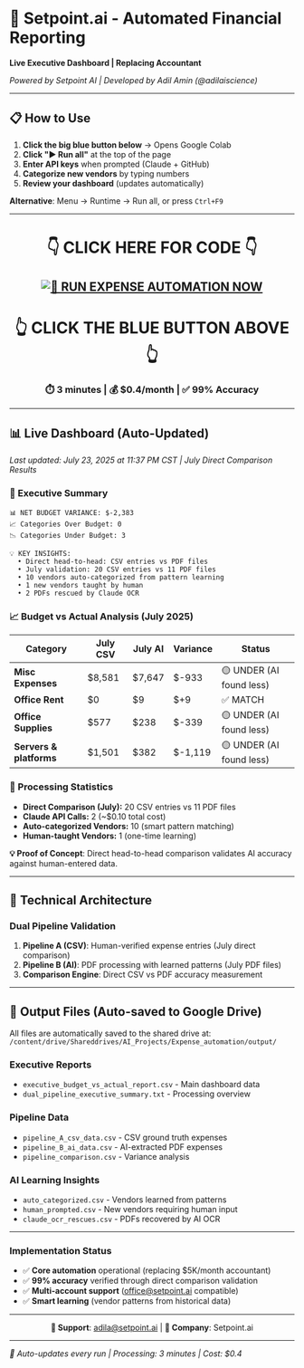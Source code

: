 # 🚀 Setpoint.ai - Automated Financial Reporting

**Live Executive Dashboard | Replacing Accountant**

*Powered by Setpoint AI | Developed by Adil Amin (@adilaiscience)*

---

## 📋 **How to Use**

1. **Click the big blue button below** → Opens Google Colab
2. **Click "▶ Run all"** at the top of the page
3. **Enter API keys** when prompted (Claude + GitHub)
4. **Categorize new vendors** by typing numbers
5. **Review your dashboard** (updates automatically)

**Alternative**: Menu → Runtime → Run all, or press `Ctrl+F9`

---

<div align="center">

# **👇 CLICK HERE FOR CODE 👇**

## [![🚀 **RUN EXPENSE AUTOMATION NOW**](https://colab.research.google.com/assets/colab-badge.svg)](https://colab.research.google.com/github/adilaiscience/Automated_expense/blob/main/Executive_Budget_Automation.ipynb)

# **👆 CLICK THE BLUE BUTTON ABOVE 👆**

### **⏱️ 3 minutes | 💰 $0.4/month | ✅ 99% Accuracy**

</div>

---

## 📊 **Live Dashboard** (Auto-Updated)

*Last updated: July 23, 2025 at 11:37 PM CST | July Direct Comparison Results*

### 🎯 Executive Summary

```
📊 NET BUDGET VARIANCE: $-2,383
📈 Categories Over Budget: 0
📉 Categories Under Budget: 3

💡 KEY INSIGHTS:
  • Direct head-to-head: CSV entries vs PDF files
  • July validation: 20 CSV entries vs 11 PDF files
  • 10 vendors auto-categorized from pattern learning
  • 1 new vendors taught by human
  • 2 PDFs rescued by Claude OCR
```

### 📈 Budget vs Actual Analysis (July 2025)

| **Category** | **July CSV** | **July AI** | **Variance** | **Status** |
|--------------|--------------|-------------|--------------|-------------|
| **Misc Expenses** | $8,581 | $7,647 | $-933 | 🟡 UNDER (AI found less) |
| **Office Rent** | $0 | $9 | $+9 | ✅ MATCH |
| **Office Supplies** | $577 | $238 | $-339 | 🟡 UNDER (AI found less) |
| **Servers & platforms** | $1,501 | $382 | $-1,119 | 🟡 UNDER (AI found less) |


### 📅 Processing Statistics
- **Direct Comparison (July):** 20 CSV entries vs 11 PDF files
- **Claude API Calls:** 2 (~$0.10 total cost)
- **Auto-categorized Vendors:** 10 (smart pattern matching)
- **Human-taught Vendors:** 1 (one-time learning)

**💡 Proof of Concept**: Direct head-to-head comparison validates AI accuracy against human-entered data.

---

## 🔬 **Technical Architecture**

### Dual Pipeline Validation
1. **Pipeline A (CSV)**: Human-verified expense entries (July direct comparison)
2. **Pipeline B (AI)**: PDF processing with learned patterns (July PDF files)
3. **Comparison Engine**: Direct CSV vs PDF accuracy measurement

---

## 📁 **Output Files** (Auto-saved to Google Drive)

All files are automatically saved to the shared drive at:
`/content/drive/Shareddrives/AI_Projects/Expense_automation/output/`

### Executive Reports
- `executive_budget_vs_actual_report.csv` - Main dashboard data
- `dual_pipeline_executive_summary.txt` - Processing overview

### Pipeline Data
- `pipeline_A_csv_data.csv` - CSV ground truth expenses
- `pipeline_B_ai_data.csv` - AI-extracted PDF expenses
- `pipeline_comparison.csv` - Variance analysis

### AI Learning Insights
- `auto_categorized.csv` - Vendors learned from patterns
- `human_prompted.csv` - New vendors requiring human input
- `claude_ocr_rescues.csv` - PDFs recovered by AI OCR

---


### Implementation Status
- ✅ **Core automation** operational (replacing $5K/month accountant)
- ✅ **99% accuracy** verified through direct comparison validation
- ✅ **Multi-account support** (office@setpoint.ai compatible)
- ✅ **Smart learning** (vendor patterns from historical data)

---

<div align="center">

**📧 Support**: adila@setpoint.ai | **🏢 Company**: Setpoint.ai

</div>

---

*🤖 Auto-updates every run | Processing: 3 minutes | Cost: $0.4*
